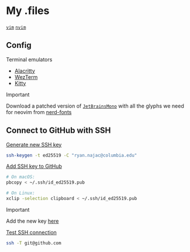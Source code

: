 # My .files

[`vim`](.vim/README.md)
[`nvim`](nvim/README.md)

## Config

Terminal emulators

- [Alacritty](https://alacritty.org/config-alacritty.html)
- [WezTerm](https://wezterm.org/config/lua/general.html)
- [Kitty](https://sw.kovidgoyal.net/kitty/conf/)


> [!IMPORTANT]
> Download a patched version of [`JetBrainsMono`](https://github.com/JetBrains/JetBrainsMono)
> with all the glyphs we need for neovim from
>[nerd-fonts](https://github.com/ryanoasis/nerd-fonts/tree/master/patched-fonts/JetBrainsMono/NoLigatures/Regular)

## Connect to GitHub with SSH

[Generate new SSH key](https://docs.github.com/en/github/authenticating-to-github/connecting-to-github-with-ssh/generating-a-new-ssh-key-and-adding-it-to-the-ssh-agent)

```sh
ssh-keygen -t ed25519 -C "ryan.najac@columbia.edu"
```

[Add SSH key to GitHub](https://docs.github.com/en/github/authenticating-to-github/connecting-to-github-with-ssh/adding-a-new-ssh-key-to-your-github-account)

```sh
# On macOS:
pbcopy < ~/.ssh/id_ed25519.pub

# On Linux:
xclip -selection clipboard < ~/.ssh/id_ed25519.pub
```

> [!IMPORTANT]
> Add the new key [here](https://github.com/settings/keys)

[Test SSH connection](https://docs.github.com/en/github/authenticating-to-github/connecting-to-github-with-ssh/testing-your-ssh-connection)

```sh
ssh -T git@github.com
```

